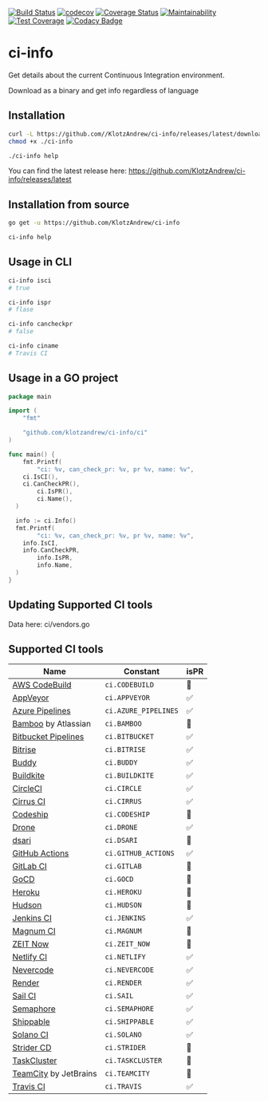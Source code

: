 [![Build Status](https://travis-ci.com/KlotzAndrew/ci-info.svg?branch=master)](https://travis-ci.com/KlotzAndrew/ci-info)
[![codecov](https://codecov.io/gh/KlotzAndrew/ci-info/branch/master/graph/badge.svg)](https://codecov.io/gh/KlotzAndrew/ci-info)
[![Coverage Status](https://coveralls.io/repos/github/KlotzAndrew/ci-info/badge.svg?branch=master)](https://coveralls.io/github/KlotzAndrew/ci-info?branch=master)
[![Maintainability](https://api.codeclimate.com/v1/badges/1e6e6435a35df9bed74f/maintainability)](https://codeclimate.com/github/KlotzAndrew/ci-info/maintainability)
[![Test Coverage](https://api.codeclimate.com/v1/badges/1e6e6435a35df9bed74f/test_coverage)](https://codeclimate.com/github/KlotzAndrew/ci-info/test_coverage)
[![Codacy Badge](https://api.codacy.com/project/badge/Grade/5d251f0736d64ea29cfa4334c9aaeabb)](https://www.codacy.com/manual/KlotzAndrew/ci-info?utm_source=github.com&amp;utm_medium=referral&amp;utm_content=KlotzAndrew/ci-info&amp;utm_campaign=Badge_Grade)

# ci-info

Get details about the current Continuous Integration environment.

Download as a binary and get info regardless of language

## Installation


```bash
curl -L https://github.com//KlotzAndrew/ci-info/releases/latest/download/ci-info.linux-amd64 > ./ci-info
chmod +x ./ci-info

./ci-info help
```

You can find the latest release here: https://github.com/KlotzAndrew/ci-info/releases/latest

## Installation from source

```bash
go get -u https://github.com/KlotzAndrew/ci-info

ci-info help
```


## Usage in CLI

```bash
ci-info isci
# true

ci-info ispr
# flase

ci-info cancheckpr
# false

ci-info ciname
# Travis CI
```

## Usage in a GO project

```go
package main

import (
	"fmt"

	"github.com/klotzandrew/ci-info/ci"
)

func main() {
	fmt.Printf(
		"ci: %v, can_check_pr: %v, pr %v, name: %v",
    ci.IsCI(),
    ci.CanCheckPR(),
		ci.IsPR(),
		ci.Name(),
  )

  info := ci.Info()
  fmt.Printf(
		"ci: %v, can_check_pr: %v, pr %v, name: %v",
    info.IsCI,
    info.CanCheckPR,
		info.IsPR,
		info.Name,
  )
}
```

## Updating Supported CI tools

Data here: ci/vendors.go

## Supported CI tools

| Name | Constant | isPR |
|------|----------|------|
| [AWS CodeBuild](https://aws.amazon.com/codebuild/) | `ci.CODEBUILD` | 🚫 |
| [AppVeyor](http://www.appveyor.com) | `ci.APPVEYOR` | ✅ |
| [Azure Pipelines](https://azure.microsoft.com/en-us/services/devops/pipelines/) | `ci.AZURE_PIPELINES` | ✅ |
| [Bamboo](https://www.atlassian.com/software/bamboo) by Atlassian | `ci.BAMBOO` | 🚫 |
| [Bitbucket Pipelines](https://bitbucket.org/product/features/pipelines) | `ci.BITBUCKET` | ✅ |
| [Bitrise](https://www.bitrise.io/) | `ci.BITRISE` | ✅ |
| [Buddy](https://buddy.works/) | `ci.BUDDY` | ✅ |
| [Buildkite](https://buildkite.com) | `ci.BUILDKITE` | ✅ |
| [CircleCI](http://circleci.com) | `ci.CIRCLE` | ✅ |
| [Cirrus CI](https://cirrus-ci.org) | `ci.CIRRUS` | ✅ |
| [Codeship](https://codeship.com) | `ci.CODESHIP` | 🚫 |
| [Drone](https://drone.io) | `ci.DRONE` | ✅ |
| [dsari](https://github.com/rfinnie/dsari) | `ci.DSARI` | 🚫 |
| [GitHub Actions](https://github.com/features/actions/) | `ci.GITHUB_ACTIONS` | ✅ |
| [GitLab CI](https://about.gitlab.com/gitlab-ci/) | `ci.GITLAB` | 🚫 |
| [GoCD](https://www.go.cd/) | `ci.GOCD` | 🚫 |
| [Heroku](https://www.heroku.com) | `ci.HEROKU` | 🚫 |
| [Hudson](http://hudson-ci.org) | `ci.HUDSON` | 🚫 |
| [Jenkins CI](https://jenkins-ci.org) | `ci.JENKINS` | ✅ |
| [Magnum CI](https://magnum-ci.com) | `ci.MAGNUM` | 🚫 |
| [ZEIT Now](https://zeit.co/) | `ci.ZEIT_NOW` | 🚫 |
| [Netlify CI](https://www.netlify.com/) | `ci.NETLIFY` | ✅ |
| [Nevercode](http://nevercode.io/) | `ci.NEVERCODE` | ✅ |
| [Render](https://render.com/) | `ci.RENDER` | ✅ |
| [Sail CI](https://sail.ci/) | `ci.SAIL` | ✅ |
| [Semaphore](https://semaphoreci.com) | `ci.SEMAPHORE` | ✅ |
| [Shippable](https://www.shippable.com/) | `ci.SHIPPABLE` | ✅ |
| [Solano CI](https://www.solanolabs.com/) | `ci.SOLANO` | ✅ |
| [Strider CD](https://strider-cd.github.io/) | `ci.STRIDER` | 🚫 |
| [TaskCluster](http://docs.taskcluster.net) | `ci.TASKCLUSTER` | 🚫 |
| [TeamCity](https://www.jetbrains.com/teamcity/) by JetBrains | `ci.TEAMCITY` | 🚫 |
| [Travis CI](http://travis-ci.org) | `ci.TRAVIS` | ✅ |
